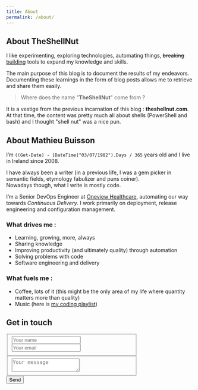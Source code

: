 ```yaml
---
title: About
permalink: /about/
---
```


## About TheShellNut  
 
I like experimenting, exploring technologies, automating things, <del>breaking</del> <ins>building</ins> tools to expand my knowledge and skills.  

The main purpose of this blog is to document the results of my endeavors.  
Documenting these learnings in the form of blog posts allows me to retrieve and share them easily.  

> Where does the name "**TheShellNut**" come from ?  

It is a vestige from the previous incarnation of this blog : **theshellnut.com**.   
At that time, the content was pretty much all about shells (PowerShell and bash) and I thought "shell nut" was a nice pun.

## About Mathieu Buisson   

I’m `((Get-Date) - [DateTime]"03/07/1982").Days / 365` years old and I live in Ireland since 2008.  

I have always been a writer (in a previous life, I was a gem picker in semantic fields, etymology fabulizer and puns coiner).  
Nowadays though, what I write is mostly code.  

I’m a Senior DevOps Engineer at [Oneview Healthcare](http://www.oneviewhealthcare.com/), automating our way towards *Continuous Delivery*. I work primarily on deployment, release engineering and configuration management.  

### What drives me :  
  - Learning, growing, more, always  
  - Sharing knowledge  
  - Improving productivity (and ultimately quality) through automation  
  - Solving problems with code  
  - Software engineering and delivery  

### What fuels me :  
  - Coffee, lots of it (this might be the only area of my life where quantity matters more than quality)  
  - Music (here is [my coding playlist](https://open.spotify.com/user/mathieubuisson/playlist/4YxhSI2Cpwej2CEU3YxoD5))  

## Get in touch  

<form action="https://formspree.io/theshellnut@outlook.com" method="POST" style="width: 70%">
  <fieldset>
    <input type="text" name="name" placeholder="Your name">
    <input type="email" name="_replyto" placeholder="Your email">
  </fieldset>
  <fieldset>
    <textarea name="message" placeholder="Your message"></textarea>
  </fieldset>
  <button class="btn btn--info" type="submit">Send</button>
</form>
